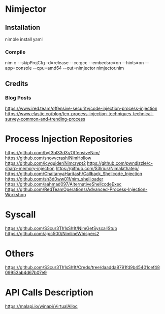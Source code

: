 # Nimjector

## Installation
nimble install yaml

### Compile

nim c --skipProjCfg -d=release --cc:gcc --embedsrc=on --hints=on --app=console --cpu=amd64 --out=nimjector nimjector.nim

## Credits

### Blog Posts
https://www.ired.team/offensive-security/code-injection-process-injection
https://www.elastic.co/blog/ten-process-injection-techniques-technical-survey-common-and-trending-process

# Process Injection Repositories
https://github.com/byt3bl33d3r/OffensiveNim/
https://github.com/snovvcrash/NimHollow
https://github.com/icyguider/Nimcrypt2
https://github.com/pwndizzle/c-sharp-memory-injection
https://github.com/S3lrius/Nimalathatep/
https://github.com/ChaitanyaHaritash/Callback_Shellcode_Injection
https://github.com/sh3d0ww01f/nim_shellloader
https://github.com/aahmad097/AlternativeShellcodeExec
https://github.com/RedTeamOperations/Advanced-Process-Injection-Workshop

# Syscall
https://github.com/S3cur3Th1sSh1t/NimGetSyscallStub
https://github.com/ajpc500/NimlineWhispers2

# Others
https://github.com/S3cur3Th1sSh1t/Creds/tree/daadda8791fd9b45401cef4809953ab4d67b07e9

# API Calls Description
https://malapi.io/winapi/VirtualAlloc
